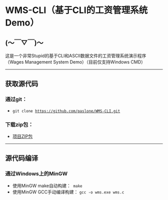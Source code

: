 # WMS-CLI（基于CLI的工资管理系统Demo）
## (～￣▽￣)～
这是一个非常Stupid的基于CLI和ASCII数据文件的工资管理系统演示程序（Wages Management System Demo）（目前仅支持Windows CMD）</p>

---

## 获取源代码
### 通过git：
* <code>git clone https://github.com/paslone/WMS-CLI.git</code>

### 下载zip包：
* <a href="https://github.com/paslone/WMS-CLI/archive/master.zip">项目ZIP包</a>

---

## 源代码编译
### 通过Windows上的MinGW
* 使用MinGW make自动构建：
  <code>make</code>
* 使用MinGW GCC手动编译构建：
  <code>gcc -o wms.exe wms.c</code>
